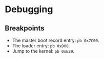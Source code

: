 # Debugging

## Breakpoints

- The master boot record entry: `pb 0x7C00`.
- The loader entry: `pb 0xD00`.
- Jump to the kernel: `pb 0xE29`.